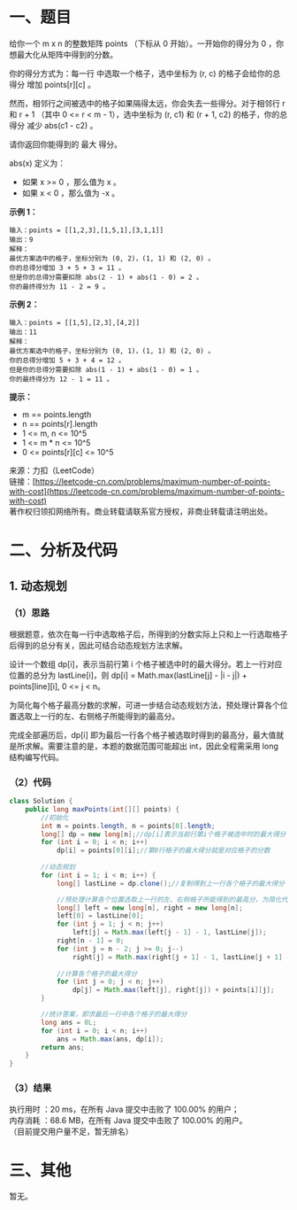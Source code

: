 # 一、题目
给你一个 m x n 的整数矩阵 points （下标从 0 开始）。一开始你的得分为 0 ，你想最大化从矩阵中得到的分数。    
     
你的得分方式为：每一行 中选取一个格子，选中坐标为 (r, c) 的格子会给你的总得分 增加 points[r][c] 。    
     
然而，相邻行之间被选中的格子如果隔得太远，你会失去一些得分。对于相邻行 r 和 r + 1 （其中 0 <= r < m - 1），选中坐标为 (r, c1) 和 (r + 1, c2) 的格子，你的总得分 减少 abs(c1 - c2) 。    
    
请你返回你能得到的 最大 得分。    
    
abs(x) 定义为：    
- 如果 x >= 0 ，那么值为 x 。
- 如果 x < 0 ，那么值为 -x 。
    
    
**示例 1：**      
```
输入：points = [[1,2,3],[1,5,1],[3,1,1]]
输出：9
解释：
最优方案选中的格子，坐标分别为 (0, 2)，(1, 1) 和 (2, 0) 。
你的总得分增加 3 + 5 + 3 = 11 。
但是你的总得分需要扣除 abs(2 - 1) + abs(1 - 0) = 2 。
你的最终得分为 11 - 2 = 9 。
```
**示例 2：**    
```
输入：points = [[1,5],[2,3],[4,2]]
输出：11
解释：
最优方案选中的格子，坐标分别为 (0, 1)，(1, 1) 和 (2, 0) 。
你的总得分增加 5 + 3 + 4 = 12 。
但是你的总得分需要扣除 abs(1 - 1) + abs(1 - 0) = 1 。
你的最终得分为 12 - 1 = 11 。
```
**提示：**     
- m == points.length
- n == points[r].length
- 1 <= m, n <= 10^5
- 1 <= m * n <= 10^5
- 0 <= points[r][c] <= 10^5
      
      
来源：力扣（LeetCode）      
链接：[https://leetcode-cn.com/problems/maximum-number-of-points-with-cost](https://leetcode-cn.com/problems/maximum-number-of-points-with-cost)     
著作权归领扣网络所有。商业转载请联系官方授权，非商业转载请注明出处。    
# 二、分析及代码    
## 1. 动态规划
### （1）思路
根据题意，依次在每一行中选取格子后，所得到的分数实际上只和上一行选取格子后得到的总分有关，因此可结合动态规划方法求解。      
       
设计一个数组 dp[i]，表示当前行第 i 个格子被选中时的最大得分。若上一行对应位置的总分为 lastLine[i]，则 dp[i] = Math.max(lastLine[j] - |i - j|) + points[line][i], 0 <= j < n。      
      
为简化每个格子最高分数的求解，可进一步结合动态规划方法，预处理计算各个位置选取上一行的左、右侧格子所能得到的最高分。     
      
完成全部遍历后，dp[i] 即为最后一行各个格子被选取时得到的最高分，最大值就是所求解。需要注意的是，本题的数据范围可能超出 int，因此全程需采用 long 结构编写代码。      
### （2）代码
```java
class Solution {
    public long maxPoints(int[][] points) {
        //初始化
        int m = points.length, n = points[0].length;
        long[] dp = new long[n];//dp[i]表示当前行第i个格子被选中时的最大得分
        for (int i = 0; i < n; i++)
            dp[i] = points[0][i];//第0行格子的最大得分就是对应格子的分数
        
        //动态规划
        for (int i = 1; i < m; i++) {
            long[] lastLine = dp.clone();//复制得到上一行各个格子的最大得分

            //预处理计算各个位置选取上一行的左、右侧格子所能得到的最高分，为简化代码，当前位置正上方的格子统计在左侧中
            long[] left = new long[n], right = new long[n];
            left[0] = lastLine[0];
            for (int j = 1; j < n; j++)
                left[j] = Math.max(left[j - 1] - 1, lastLine[j]);
            right[n - 1] = 0;
            for (int j = n - 2; j >= 0; j--)
                right[j] = Math.max(right[j + 1] - 1, lastLine[j + 1] - 1);
            
            //计算各个格子的最大得分
            for (int j = 0; j < n; j++)
                dp[j] = Math.max(left[j], right[j]) + points[i][j];
        }

        //统计答案，即求最后一行中各个格子的最大得分
        long ans = 0L;
        for (int i = 0; i < n; i++)
            ans = Math.max(ans, dp[i]);
        return ans;
    }
}
```
### （3）结果
执行用时 ：20 ms，在所有 Java 提交中击败了 100.00% 的用户；    
内存消耗 ：68.6 MB，在所有 Java 提交中击败了 100.00% 的用户。      
（目前提交用户量不足，暂无排名）       
# 三、其他
暂无。  
